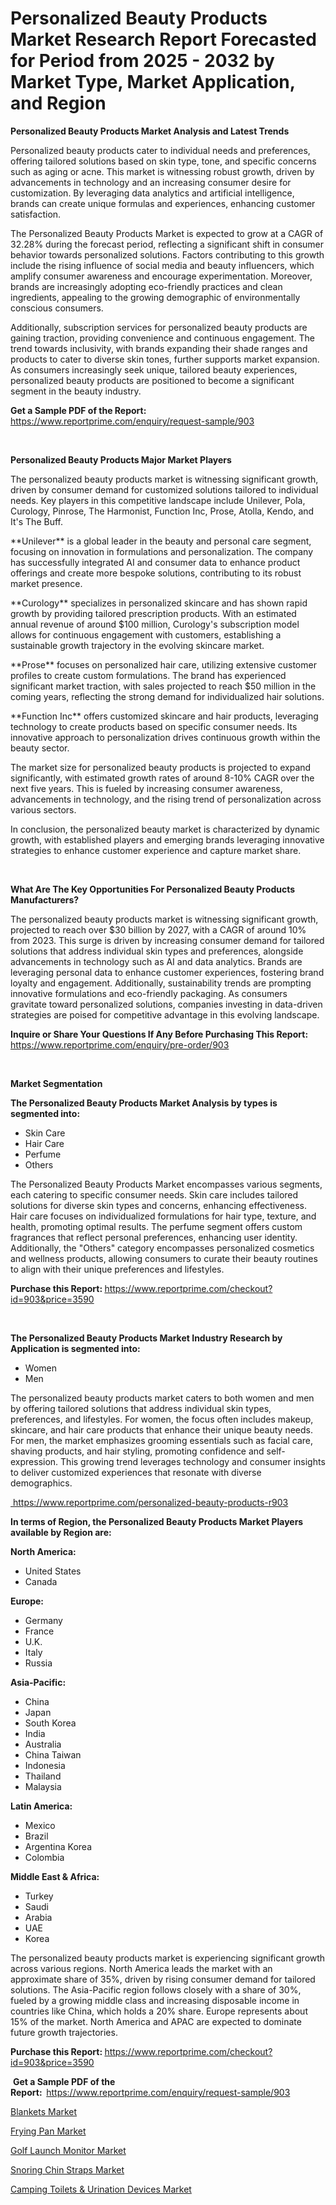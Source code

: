 <p><h1>Personalized Beauty Products Market Research Report Forecasted for Period from 2025 -  2032 by Market Type, Market Application, and Region</h1></p><p><strong>Personalized Beauty Products Market Analysis and Latest Trends</strong></p>
<p><p>Personalized beauty products cater to individual needs and preferences, offering tailored solutions based on skin type, tone, and specific concerns such as aging or acne. This market is witnessing robust growth, driven by advancements in technology and an increasing consumer desire for customization. By leveraging data analytics and artificial intelligence, brands can create unique formulas and experiences, enhancing customer satisfaction.</p><p>The Personalized Beauty Products Market is expected to grow at a CAGR of 32.28% during the forecast period, reflecting a significant shift in consumer behavior towards personalized solutions. Factors contributing to this growth include the rising influence of social media and beauty influencers, which amplify consumer awareness and encourage experimentation. Moreover, brands are increasingly adopting eco-friendly practices and clean ingredients, appealing to the growing demographic of environmentally conscious consumers.</p><p>Additionally, subscription services for personalized beauty products are gaining traction, providing convenience and continuous engagement. The trend towards inclusivity, with brands expanding their shade ranges and products to cater to diverse skin tones, further supports market expansion. As consumers increasingly seek unique, tailored beauty experiences, personalized beauty products are positioned to become a significant segment in the beauty industry.</p></p>
<p><strong>Get a Sample PDF of the Report:&nbsp;</strong> <a href="https://www.reportprime.com/enquiry/request-sample/903?utm_campaign=1088&utm_medium=2&utm_source=Github&utm_content=ia&utm_term=18032025&utm_id=personalized-beauty-products">https://www.reportprime.com/enquiry/request-sample/903</a></p>
<p>&nbsp;</p>
<p><strong>Personalized Beauty Products Major Market Players</strong></p>
<p><p>The personalized beauty products market is witnessing significant growth, driven by consumer demand for customized solutions tailored to individual needs. Key players in this competitive landscape include Unilever, Pola, Curology, Pinrose, The Harmonist, Function Inc, Prose, Atolla, Kendo, and It's The Buff.</p><p>**Unilever** is a global leader in the beauty and personal care segment, focusing on innovation in formulations and personalization. The company has successfully integrated AI and consumer data to enhance product offerings and create more bespoke solutions, contributing to its robust market presence.</p><p>**Curology** specializes in personalized skincare and has shown rapid growth by providing tailored prescription products. With an estimated annual revenue of around $100 million, Curology's subscription model allows for continuous engagement with customers, establishing a sustainable growth trajectory in the evolving skincare market.</p><p>**Prose** focuses on personalized hair care, utilizing extensive customer profiles to create custom formulations. The brand has experienced significant market traction, with sales projected to reach $50 million in the coming years, reflecting the strong demand for individualized hair solutions.</p><p>**Function Inc** offers customized skincare and hair products, leveraging technology to create products based on specific consumer needs. Its innovative approach to personalization drives continuous growth within the beauty sector.</p><p>The market size for personalized beauty products is projected to expand significantly, with estimated growth rates of around 8-10% CAGR over the next five years. This is fueled by increasing consumer awareness, advancements in technology, and the rising trend of personalization across various sectors. </p><p>In conclusion, the personalized beauty market is characterized by dynamic growth, with established players and emerging brands leveraging innovative strategies to enhance customer experience and capture market share.</p></p>
<p>&nbsp;</p>
<p><strong>What Are The Key Opportunities For Personalized Beauty Products Manufacturers?</strong></p>
<p><p>The personalized beauty products market is witnessing significant growth, projected to reach over $30 billion by 2027, with a CAGR of around 10% from 2023. This surge is driven by increasing consumer demand for tailored solutions that address individual skin types and preferences, alongside advancements in technology such as AI and data analytics. Brands are leveraging personal data to enhance customer experiences, fostering brand loyalty and engagement. Additionally, sustainability trends are prompting innovative formulations and eco-friendly packaging. As consumers gravitate toward personalized solutions, companies investing in data-driven strategies are poised for competitive advantage in this evolving landscape.</p></p>
<p><strong>Inquire or Share Your Questions If Any Before Purchasing This Report:</strong> <a href="https://www.reportprime.com/enquiry/pre-order/903?utm_campaign=1088&utm_medium=2&utm_source=Github&utm_content=ia&utm_term=18032025&utm_id=personalized-beauty-products">https://www.reportprime.com/enquiry/pre-order/903</a></p>
<p>&nbsp;</p>
<p><strong>Market Segmentation</strong></p>
<p><strong>The Personalized Beauty Products Market Analysis by types is segmented into:</strong></p>
<p><ul><li>Skin Care</li><li>Hair Care</li><li>Perfume</li><li>Others</li></ul></p>
<p><p>The Personalized Beauty Products Market encompasses various segments, each catering to specific consumer needs. Skin care includes tailored solutions for diverse skin types and concerns, enhancing effectiveness. Hair care focuses on individualized formulations for hair type, texture, and health, promoting optimal results. The perfume segment offers custom fragrances that reflect personal preferences, enhancing user identity. Additionally, the "Others" category encompasses personalized cosmetics and wellness products, allowing consumers to curate their beauty routines to align with their unique preferences and lifestyles.</p></p>
<p><strong>Purchase this Report:&nbsp;</strong><a href="https://www.reportprime.com/checkout?id=903&price=3590&utm_campaign=1088&utm_medium=2&utm_source=Github&utm_content=ia&utm_term=18032025&utm_id=personalized-beauty-products">https://www.reportprime.com/checkout?id=903&price=3590</a></p>
<p>&nbsp;</p>
<p><strong>The Personalized Beauty Products Market Industry Research by Application is segmented into:</strong></p>
<p><ul><li>Women</li><li>Men</li></ul></p>
<p><p>The personalized beauty products market caters to both women and men by offering tailored solutions that address individual skin types, preferences, and lifestyles. For women, the focus often includes makeup, skincare, and hair care products that enhance their unique beauty needs. For men, the market emphasizes grooming essentials such as facial care, shaving products, and hair styling, promoting confidence and self-expression. This growing trend leverages technology and consumer insights to deliver customized experiences that resonate with diverse demographics.</p></p>
<p><a href="https://www.reportprime.com/personalized-beauty-products-r903?utm_campaign=1088&utm_medium=2&utm_source=Github&utm_content=ia&utm_term=18032025&utm_id=personalized-beauty-products">&nbsp;https://www.reportprime.com/personalized-beauty-products-r903</a></p>
<p><strong>In terms of Region, the Personalized Beauty Products Market Players available by Region are:</strong></p>
<p>
    <p> <strong> North America: </strong>
        <ul>
            <li>United States</li>
            <li>Canada</li>
        </ul>
        </p> 
    <p> <strong> Europe: </strong>
        <ul>
            <li>Germany</li>
            <li>France</li>
            <li>U.K.</li>
            <li>Italy</li>
            <li>Russia</li>
        </ul>
        </p> 
    <p> <strong> Asia-Pacific: </strong>
        <ul>
            <li>China</li>
            <li>Japan</li>
            <li>South Korea</li>
            <li>India</li>
            <li>Australia</li>
            <li>China Taiwan</li>
            <li>Indonesia</li>
            <li>Thailand</li>
            <li>Malaysia</li>
        </ul>
        </p> 
    <p> <strong> Latin America: </strong>
        <ul>
            <li>Mexico</li>
            <li>Brazil</li>
            <li>Argentina Korea</li>
            <li>Colombia</li>
        </ul>
        </p> 
    <p> <strong> Middle East & Africa: </strong>
        <ul>
            <li>Turkey</li>
            <li>Saudi</li>
            <li>Arabia</li>
            <li>UAE</li>
            <li>Korea</li>
        </ul>
    </p>
    </p>
<p><p>The personalized beauty products market is experiencing significant growth across various regions. North America leads the market with an approximate share of 35%, driven by rising consumer demand for tailored solutions. The Asia-Pacific region follows closely with a share of 30%, fueled by a growing middle class and increasing disposable income in countries like China, which holds a 20% share. Europe represents about 15% of the market. North America and APAC are expected to dominate future growth trajectories.</p></p>
<p><strong>Purchase this Report: </strong><a href="https://www.reportprime.com/checkout?id=903&price=3590&utm_campaign=1088&utm_medium=2&utm_source=Github&utm_content=ia&utm_term=18032025&utm_id=personalized-beauty-products">https://www.reportprime.com/checkout?id=903&price=3590</a></p>
<p>&nbsp;<strong>Get a Sample PDF of the Report:&nbsp;&nbsp;</strong><a href="https://www.reportprime.com/enquiry/request-sample/903?utm_campaign=1088&utm_medium=2&utm_source=Github&utm_content=ia&utm_term=18032025&utm_id=personalized-beauty-products">https://www.reportprime.com/enquiry/request-sample/903</a></p>
<p><strong></strong></p>
<p><p><a href="https://github.com/chlihakwatsi/Market-Research-Report-List-1/blob/main/blankets-market.md?utm_campaign=1088&utm_medium=2&utm_source=Github&utm_content=ia&utm_term=18032025&utm_id=personalized-beauty-products">Blankets Market</a></p><p><a href="https://github.com/kocssequen/Market-Research-Report-List-1/blob/main/frying-pan-market.md?utm_campaign=1088&utm_medium=2&utm_source=Github&utm_content=ia&utm_term=18032025&utm_id=personalized-beauty-products">Frying Pan Market</a></p><p><a href="https://github.com/sokurgleyde/Market-Research-Report-List-1/blob/main/golf-launch-monitor-market.md?utm_campaign=1088&utm_medium=2&utm_source=Github&utm_content=ia&utm_term=18032025&utm_id=personalized-beauty-products">Golf Launch Monitor Market</a></p><p><a href="https://github.com/jemmysolin5k/Market-Research-Report-List-1/blob/main/snoring-chin-straps-market.md?utm_campaign=1088&utm_medium=2&utm_source=Github&utm_content=ia&utm_term=18032025&utm_id=personalized-beauty-products">Snoring Chin Straps Market</a></p><p><a href="https://github.com/aoutefjovene00/Market-Research-Report-List-1/blob/main/camping-toilets-urination-devices-market.md?utm_campaign=1088&utm_medium=2&utm_source=Github&utm_content=ia&utm_term=18032025&utm_id=personalized-beauty-products">Camping Toilets & Urination Devices Market</a></p></p>